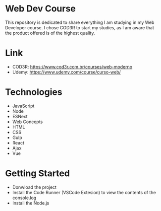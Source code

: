 # Web Dev Course

This repository is dedicated to share everything I am studying in my Web Developer course. I chose COD3R to start my studies, as I am aware that the product offered is of the highest quality.

# Link
* COD3R: https://www.cod3r.com.br/courses/web-moderno
* Udemy: https://www.udemy.com/course/curso-web/

# Technologies
* JavaScript
* Node
* ESNext
* Web Concepts
* HTML
* CSS
* Gulp
* React
* Ajax
* Vue

# Getting Started
* Donwload the project
* Install the Code Runner (VSCode Extesion) to view the contents of the console.log
* Install the Node.js

